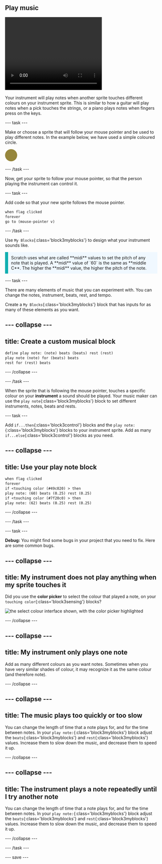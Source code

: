 ## Play music

<div style="display: flex; flex-wrap: wrap">
<div style="flex-basis: 200px; flex-grow: 1; margin-right: 15px;">

</div>
<div>
 <video width="320" height="240" controls>
  <source src="step-3-demo.mp4" type="video/mp4">
  Create a sprite that will interact with your instrument and play sounds.
</video>
</div>
</div>

Your instrument will play notes when another sprite touches different colours on your instrument sprite. This is similar to how a guitar will play notes when a pick touches the strings, or a piano plays notes when fingers press on the keys.

--- task ---

Make or choose a sprite that will follow your mouse pointer and be used to play different notes. In the example below, we have used a simple coloured circle.

![small gold circle sprite](images/pick.svg)

--- /task ---

Now, get your sprite to follow your mouse pointer, so that the person playing the instrument can control it.

--- task ---

Add code so that your new sprite follows the mouse pointer.

```blocks3
when flag clicked
forever
go to (mouse-pointer v)
```
--- /task ---

Use `My Blocks`{:class='block3myblocks'} to design what your instrument sounds like.

<p style='border-left: solid; border-width:10px; border-color: #0faeb0; background-color: aliceblue; padding: 10px;'>Scratch uses what are called **midi** values to set the pitch of any note that is played. A **midi** value of `60` is the same as **middle C**. The higher the **midi** value, the higher the pitch of the note.
</p>

--- task ---

There are many elements of music that you can experiment with. You can change the notes, instrument, beats, rest, and tempo.

Create a `My Blocks`{:class='block3myblocks'} block that has inputs for as many of these elements as you want.

--- collapse ---
---
title: Create a custom musical block
---

```blocks3
define play note: (note) beats (beats) rest (rest)
play note (note) for (beats) beats
rest for (rest) beats
```

--- /collapse ---

--- /task ---

When the sprite that is following the mouse pointer, touches a specific colour on your **instrument** a sound should be played. Your music maker can use the `play note`{:class='block3myblocks'} block to set different instruments, notes, beats and rests.

--- task ---

 Add `if...then`{:class='block3control'} blocks and the `play note:`{:class='block3myblocks'} blocks to your instrument sprite. Add as many `if...else`{:class='block3control'} blocks as you need.

 --- collapse ---
 ---
 title: Use your play note block
 ---
 
```blocks3
when flag clicked
forever
if <touching color (#49c020) > then
play note: (60) beats (0.25) rest (0.25)
if <touching color (#7f20c0) > then 
play note: (62) beats (0.25) rest (0.25)
```
 
 --- /collapse ---

--- /task ---

--- task ---

**Debug:** You might find some bugs in your project that you need to fix. Here are some common bugs.

--- collapse ---
---
title: My instrument does not play anything when my sprite touches it
---

Did you use the **color picker** to select the colour that played a note, on your `touching color`{:class='block3sensing'} blocks?

![the select colour interface shown, with the color picker highlighted](images/touching-color.png)

--- /collapse ---

--- collapse ---
---
title: My instrument only plays one note
---

Add as many different colours as you want notes. Sometimes when you have very similar shades of colour, it may recognize it as the same colour (and therefore note).

--- /collapse ---


--- collapse ---
---
title: The music plays too quickly or too slow
---

You can change the length of time that a note plays for, and for the time between notes. In your `play note:`{:class='block3myblocks'} block adjust the `beats`{:class='block3myblocks'} and `rest`{:class='block3myblocks'} values. Increase them to slow down the music, and decrease them to speed it up.

--- /collapse ---

--- collapse ---
---
title: The instrument plays a note repeatedly until I try another note
---

You can change the length of time that a note plays for, and for the time between notes. In your `play note:`{:class='block3myblocks'} block adjust the `beats`{:class='block3myblocks'} and `rest`{:class='block3myblocks'} values. Increase them to slow down the music, and decrease them to speed it up.

--- /collapse ---

--- /task ---

--- save ---

